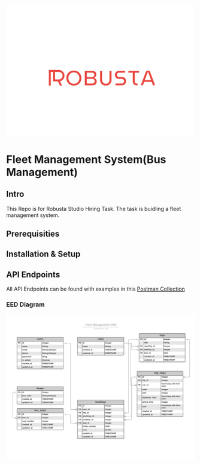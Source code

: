 [<img src="robusta.png" alt="robusta" width="500"/>](https://robustastudio.com/)  

# Fleet Management System(Bus Management)

## Intro
This Repo is for Robusta Studio Hiring Task.
The task is buidling a fleet management system.

## Prerequisities


## Installation & Setup



## API Endpoints

All API Endpoints can be found with examples in this [Postman Collection](https://github.com/marwan-elgendy/Robusta-Bus-Fleet-Task/blob/master/Robusta%20Fleet%20Management.postman_collection.json)


### EED Diagram
![ERD](https://github.com/marwan-elgendy/Robusta-Bus-Fleet-Task/blob/master/Bus%20Ticketing%20System.png)
